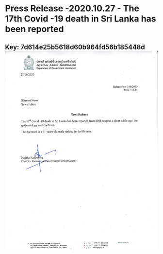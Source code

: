 # Press Release -2020.10.27 - The 17th Covid -19 death in Sri Lanka has been reported 
Key: 7d614e25b5618d60b964fd56b185448d 
![img](img/7d614e25b5618d60b964fd56b185448d.jpg)
---
```

```
